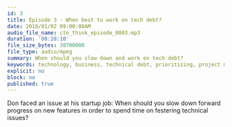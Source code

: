 ```yaml
---
id: 3
title: Episode 3 - When best to work on tech debt?
date: 2018/01/02 09:00:00AM
audio_file_name: cto_think_episode_0003.mp3
duration: '00:28:10'
file_size_bytes: 30700000
file_type: audio/mpeg
summary: When should you slow down and work on tech debt?
keywords: technology, business, technical debt, prioritizing, project management, product management
explicit: no
block: no
published: true
---
```


Don faced an issue at his startup job: When should you slow down forward progress on new features in order to spend time on festering technical issues?
